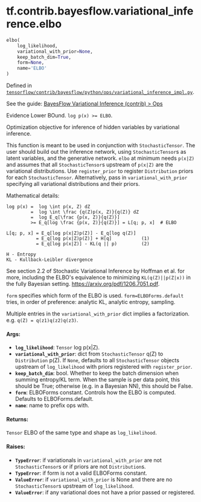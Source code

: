 <div itemscope itemtype="http://developers.google.com/ReferenceObject">
<meta itemprop="name" content="tf.contrib.bayesflow.variational_inference.elbo" />
</div>

# tf.contrib.bayesflow.variational_inference.elbo

``` python
elbo(
    log_likelihood,
    variational_with_prior=None,
    keep_batch_dim=True,
    form=None,
    name='ELBO'
)
```



Defined in [`tensorflow/contrib/bayesflow/python/ops/variational_inference_impl.py`](https://www.tensorflow.org/code/tensorflow/contrib/bayesflow/python/ops/variational_inference_impl.py).

See the guide: [BayesFlow Variational Inference (contrib) > Ops](../../../../../../api_guides/python/contrib.bayesflow.variational_inference.md#Ops)

Evidence Lower BOund. `log p(x) >= ELBO`.

Optimization objective for inference of hidden variables by variational
inference.

This function is meant to be used in conjunction with `StochasticTensor`.
The user should build out the inference network, using `StochasticTensor`s
as latent variables, and the generative network. `elbo` at minimum needs
`p(x|Z)` and assumes that all `StochasticTensor`s upstream of `p(x|Z)` are
the variational distributions. Use `register_prior` to register `Distribution`
priors for each `StochasticTensor`. Alternatively, pass in
`variational_with_prior` specifying all variational distributions and their
priors.

Mathematical details:

```
log p(x) =  log \int p(x, Z) dZ
         =  log \int \frac {q(Z)p(x, Z)}{q(Z)} dZ
         =  log E_q[\frac {p(x, Z)}{q(Z)}]
         >= E_q[log \frac {p(x, Z)}{q(Z)}] = L[q; p, x]  # ELBO

L[q; p, x] = E_q[log p(x|Z)p(Z)] - E_q[log q(Z)]
           = E_q[log p(x|Z)p(Z)] + H[q]           (1)
           = E_q[log p(x|Z)] - KL(q || p)         (2)

H - Entropy
KL - Kullback-Leibler divergence
```

See section 2.2 of Stochastic Variational Inference by Hoffman et al. for
more, including the ELBO's equivalence to minimizing `KL(q(Z)||p(Z|x))`
in the fully Bayesian setting. https://arxiv.org/pdf/1206.7051.pdf.

`form` specifies which form of the ELBO is used. `form=ELBOForms.default`
tries, in order of preference: analytic KL, analytic entropy, sampling.

Multiple entries in the `variational_with_prior` dict implies a factorization.
e.g. `q(Z) = q(z1)q(z2)q(z3)`.

#### Args:

* <b>`log_likelihood`</b>: `Tensor` log p(x|Z).
* <b>`variational_with_prior`</b>: dict from `StochasticTensor` q(Z) to
    `Distribution` p(Z). If `None`, defaults to all `StochasticTensor`
    objects upstream of `log_likelihood` with priors registered with
    `register_prior`.
* <b>`keep_batch_dim`</b>: bool. Whether to keep the batch dimension when summing
    entropy/KL term. When the sample is per data point, this should be True;
    otherwise (e.g. in a Bayesian NN), this should be False.
* <b>`form`</b>: ELBOForms constant. Controls how the ELBO is computed. Defaults to
    ELBOForms.default.
* <b>`name`</b>: name to prefix ops with.


#### Returns:

`Tensor` ELBO of the same type and shape as `log_likelihood`.


#### Raises:

* <b>`TypeError`</b>: if variationals in `variational_with_prior` are not
    `StochasticTensor`s or if priors are not `Distribution`s.
* <b>`TypeError`</b>: if form is not a valid ELBOForms constant.
* <b>`ValueError`</b>: if `variational_with_prior` is None and there are no
    `StochasticTensor`s upstream of `log_likelihood`.
* <b>`ValueError`</b>: if any variational does not have a prior passed or registered.